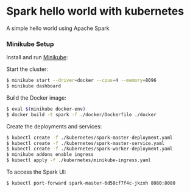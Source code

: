# Spark hello world with kubernetes

A simple hello world using Apache Spark

### Minikube Setup
Install and run [Minikube](https://kubernetes.io/docs/setup/minikube/):

Start the cluster:
```sh
$ minikube start --driver=docker --cpus=4 --memory=8096
$ minikube dashboard
```

Build the Docker image:

```sh
$ eval $(minikube docker-env)
$ docker build -t spark -f ./docker/Dockerfile ./docker
```

Create the deployments and services:
```sh
$ kubectl create -f ./kubernetes/spark-master-deployment.yaml
$ kubectl create -f ./kubernetes/spark-master-service.yaml
$ kubectl create -f ./kubernetes/spark-worker-deployment.yaml
$ minikube addons enable ingress
$ kubectl apply -f ./kubernetes/minikube-ingress.yaml
```
To access the Spark UI:
```sh
$ kubectl port-forward spark-master-6d58cf7f4c-jkzxh 8080:8080
```

